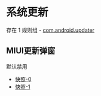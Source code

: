 # 系统更新

存在 1 规则组 - [com.android.updater](/src/apps/com.android.updater.ts)

## MIUI更新弹窗

默认禁用

- [快照-0](https://gkd-kit.gitee.io/import/12715712)
- [快照-1](https://gkd-kit.songe.li/import/12749906)
